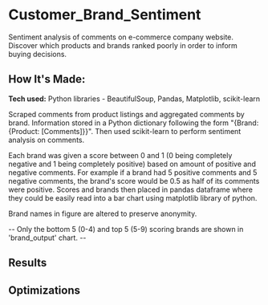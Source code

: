 # Customer_Brand_Sentiment

Sentiment analysis of comments on e-commerce company website. Discover which products and brands ranked poorly in order to inform buying decisions.

## How It's Made:

**Tech used:** Python libraries - BeautifulSoup, Pandas, Matplotlib, scikit-learn

Scraped comments from product listings and aggregated comments by brand. Information stored in a Python dictionary following the form "{Brand: {Product: [Comments]}}". Then used scikit-learn to perform sentiment analysis on comments. 

Each brand was given a score between 0 and 1 (0 being completely negative and 1 being completely positive) based on amount of positive and negative comments. For example if a brand had 5 positive comments and 5 negative comments, the brand's score would be 0.5 as half of its comments were positive. Scores and brands then placed in pandas dataframe where they could be easily read into a bar chart using matplotlib library of python.

Brand names in figure are altered to preserve anonymity.

-- Only the bottom 5 (0-4) and top 5 (5-9) scoring brands are shown in 'brand_output' chart. --

## Results


## Optimizations
